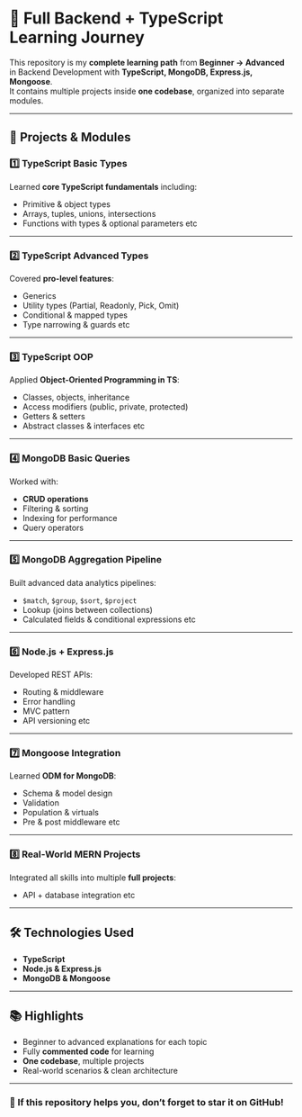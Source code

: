 # 🚀 Full Backend + TypeScript Learning Journey  

This repository is my **complete learning path** from **Beginner → Advanced** in Backend Development with **TypeScript, MongoDB, Express.js, Mongoose**.  
It contains multiple projects inside **one codebase**, organized into separate modules.

---

## 📂 Projects & Modules

### 1️⃣ TypeScript Basic Types
Learned **core TypeScript fundamentals** including:
- Primitive & object types
- Arrays, tuples, unions, intersections
- Functions with types & optional parameters etc

---

### 2️⃣ TypeScript Advanced Types
Covered **pro-level features**:
- Generics
- Utility types (Partial, Readonly, Pick, Omit)
- Conditional & mapped types
- Type narrowing & guards etc

---

### 3️⃣ TypeScript OOP
Applied **Object-Oriented Programming in TS**:
- Classes, objects, inheritance
- Access modifiers (public, private, protected)
- Getters & setters
- Abstract classes & interfaces etc

---

### 4️⃣ MongoDB Basic Queries
Worked with:
- **CRUD operations**
- Filtering & sorting
- Indexing for performance
- Query operators

---

### 5️⃣ MongoDB Aggregation Pipeline
Built advanced data analytics pipelines:
- `$match`, `$group`, `$sort`, `$project`
- Lookup (joins between collections)
- Calculated fields & conditional expressions etc

---

### 6️⃣ Node.js + Express.js
Developed REST APIs:
- Routing & middleware
- Error handling
- MVC pattern
- API versioning etc

---

### 7️⃣ Mongoose Integration
Learned **ODM for MongoDB**:
- Schema & model design
- Validation
- Population & virtuals
- Pre & post middleware etc

---

### 8️⃣ Real-World MERN Projects
Integrated all skills into multiple **full projects**:
- API + database integration etc
  

---

## 🛠 Technologies Used
- **TypeScript**
- **Node.js & Express.js**
- **MongoDB & Mongoose**
  

---

## 📚 Highlights
- Beginner to advanced explanations for each topic
- Fully **commented code** for learning
- **One codebase**, multiple projects
- Real-world scenarios & clean architecture

---

### 🌟 If this repository helps you, don’t forget to **star** it on GitHub!
